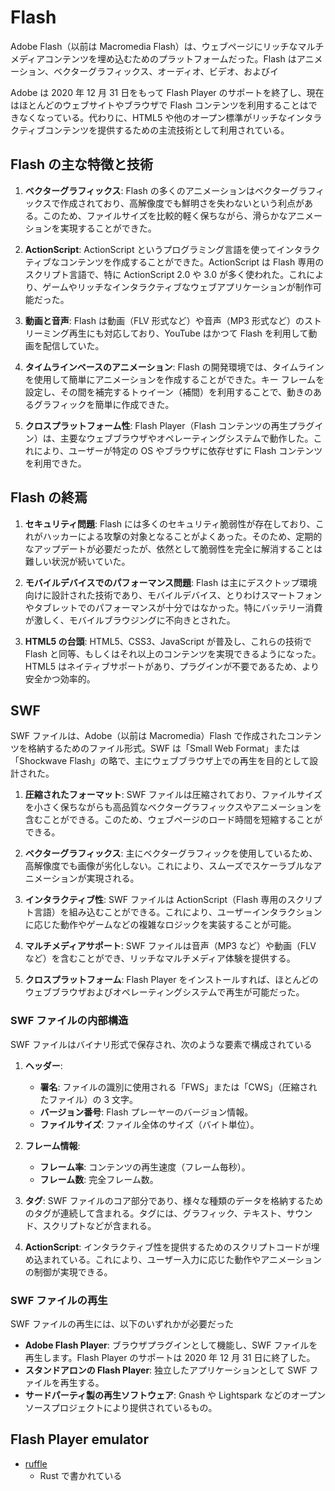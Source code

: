 # Flash

Adobe Flash（以前は Macromedia Flash）は、ウェブページにリッチなマルチメディアコンテンツを埋め込むためのプラットフォームだった。Flash はアニメーション、ベクターグラフィックス、オーディオ、ビデオ、およびイ

Adobe は 2020 年 12 月 31 日をもって Flash Player のサポートを終了し、現在はほとんどのウェブサイトやブラウザで Flash コンテンツを利用することはできなくなっている。代わりに、HTML5 や他のオープン標準がリッチなインタラクティブコンテンツを提供するための主流技術として利用されている。

## Flash の主な特徴と技術

1. **ベクターグラフィックス**:
   Flash の多くのアニメーションはベクターグラフィックスで作成されており、高解像度でも鮮明さを失わないという利点がある。このため、ファイルサイズを比較的軽く保ちながら、滑らかなアニメーションを実現することができた。

2. **ActionScript**:
   ActionScript というプログラミング言語を使ってインタラクティブなコンテンツを作成することができた。ActionScript は Flash 専用のスクリプト言語で、特に ActionScript 2.0 や 3.0 が多く使われた。これにより、ゲームやリッチなインタラクティブなウェブアプリケーションが制作可能だった。

3. **動画と音声**:
   Flash は動画（FLV 形式など）や音声（MP3 形式など）のストリーミング再生にも対応しており、YouTube はかつて Flash を利用して動画を配信していた。

4. **タイムラインベースのアニメーション**:
   Flash の開発環境では、タイムラインを使用して簡単にアニメーションを作成することができた。キー フレームを設定し、その間を補完するトゥイーン（補間）を利用することで、動きのあるグラフィックを簡単に作成できた。

5. **クロスプラットフォーム性**:
   Flash Player（Flash コンテンツの再生プラグイン）は、主要なウェブブラウザやオペレーティングシステムで動作した。これにより、ユーザーが特定の OS やブラウザに依存せずに Flash コンテンツを利用できた。

## Flash の終焉

1. **セキュリティ問題**:
   Flash には多くのセキュリティ脆弱性が存在しており、これがハッカーによる攻撃の対象となることがよくあった。そのため、定期的なアップデートが必要だったが、依然として脆弱性を完全に解消することは難しい状況が続いていた。

2. **モバイルデバイスでのパフォーマンス問題**:
   Flash は主にデスクトップ環境向けに設計された技術であり、モバイルデバイス、とりわけスマートフォンやタブレットでのパフォーマンスが十分ではなかった。特にバッテリー消費が激しく、モバイルブラウジングに不向きとされた。

3. **HTML5 の台頭**:
   HTML5、CSS3、JavaScript が普及し、これらの技術で Flash と同等、もしくはそれ以上のコンテンツを実現できるようになった。HTML5 はネイティブサポートがあり、プラグインが不要であるため、より安全かつ効率的。

## SWF

SWF ファイルは、Adobe（以前は Macromedia）Flash で作成されたコンテンツを格納するためのファイル形式。SWF は「Small Web Format」または「Shockwave Flash」の略で、主にウェブブラウザ上での再生を目的として設計された。

1. **圧縮されたフォーマット**:
   SWF ファイルは圧縮されており、ファイルサイズを小さく保ちながらも高品質なベクターグラフィックスやアニメーションを含むことができる。このため、ウェブページのロード時間を短縮することができる。

2. **ベクターグラフィックス**:
   主にベクターグラフィックを使用しているため、高解像度でも画像が劣化しない。これにより、スムーズでスケーラブルなアニメーションが実現される。

3. **インタラクティブ性**:
   SWF ファイルは ActionScript（Flash 専用のスクリプト言語）を組み込むことができる。これにより、ユーザーインタラクションに応じた動作やゲームなどの複雑なロジックを実装することが可能。

4. **マルチメディアサポート**:
   SWF ファイルは音声（MP3 など）や動画（FLV など）を含むことができ、リッチなマルチメディア体験を提供する。

5. **クロスプラットフォーム**:
   Flash Player をインストールすれば、ほとんどのウェブブラウザおよびオペレーティングシステムで再生が可能だった。

### SWF ファイルの内部構造

SWF ファイルはバイナリ形式で保存され、次のような要素で構成されている

1. **ヘッダー**:

   - **署名**: ファイルの識別に使用される「FWS」または「CWS」（圧縮されたファイル）の 3 文字。
   - **バージョン番号**: Flash プレーヤーのバージョン情報。
   - **ファイルサイズ**: ファイル全体のサイズ（バイト単位）。

2. **フレーム情報**:

   - **フレーム率**: コンテンツの再生速度（フレーム毎秒）。
   - **フレーム数**: 完全フレーム数。

3. **タグ**:
   SWF ファイルのコア部分であり、様々な種類のデータを格納するためのタグが連続して含まれる。タグには、グラフィック、テキスト、サウンド、スクリプトなどが含まれる。

4. **ActionScript**:
   インタラクティブ性を提供するためのスクリプトコードが埋め込まれている。これにより、ユーザー入力に応じた動作やアニメーションの制御が実現できる。

### SWF ファイルの再生

SWF ファイルの再生には、以下のいずれかが必要だった

- **Adobe Flash Player**: ブラウザプラグインとして機能し、SWF ファイルを再生します。Flash Player のサポートは 2020 年 12 月 31 日に終了した。
- **スタンドアロンの Flash Player**: 独立したアプリケーションとして SWF ファイルを再生する。
- **サードパーティ製の再生ソフトウェア**: Gnash や Lightspark などのオープンソースプロジェクトにより提供されているもの。

## Flash Player emulator

- [ruffle](https://github.com/ruffle-rs/ruffle)
  - Rust で書かれている
